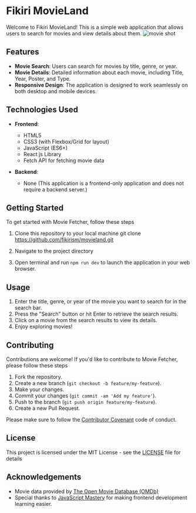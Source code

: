 # Fikiri MovieLand

Welcome to Fikiri MovieLand! This is a simple web application that allows users to search for movies and view details about them.
![movie shot](https://github.com/fikirism/movieland/assets/100496931/93ba814c-3d30-4db3-96b6-724be496a17a)


## Features

- **Movie Search**: Users can search for movies by title, genre, or year.
- **Movie Details**: Detailed information about each movie, including Title, Year, Poster, and Type.
- **Responsive Design**: The application is designed to work seamlessly on both desktop and mobile devices.

## Technologies Used

- **Frontend**:
  - HTML5
  - CSS3 (with Flexbox/Grid for layout)
  - JavaScript (ES6+)
  - React js Library
  - Fetch API for fetching movie data

- **Backend**:
  - None (This application is a frontend-only application and does not require a backend server.)

## Getting Started

To get started with Movie Fetcher, follow these steps

1. Clone this repository to your local machine
git clone https://github.com/fikirism/movieland.git

2. Navigate to the project directory


3. Open terminal and run `npm run dev` to launch the application in your web browser.

## Usage

1. Enter the title, genre, or year of the movie you want to search for in the search bar.
2. Press the "Search" button or hit Enter to retrieve the search results.
3. Click on a movie from the search results to view its details.
4. Enjoy exploring movies!

## Contributing

Contributions are welcome! If you'd like to contribute to Movie Fetcher, please follow these steps

1. Fork the repository.
2. Create a new branch (`git checkout -b feature/my-feature`).
3. Make your changes.
4. Commit your changes (`git commit -am 'Add my feature'`).
5. Push to the branch (`git push origin feature/my-feature`).
6. Create a new Pull Request.

Please make sure to follow the [Contributor Covenant](https://www.contributor-covenant.org/version/2/0/code_of_conduct/) code of conduct.

## License

This project is licensed under the MIT License - see the [LICENSE](LICENSE) file for details

## Acknowledgements

- Movie data provided by [The Open Movie Database (OMDb)](http://www.omdbapi.com/)
- Special thanks to [JavaScript Mastery](https://www.youtube.com/watch?v=b9eMGE7QtTk) for making frontend development learning easier.
